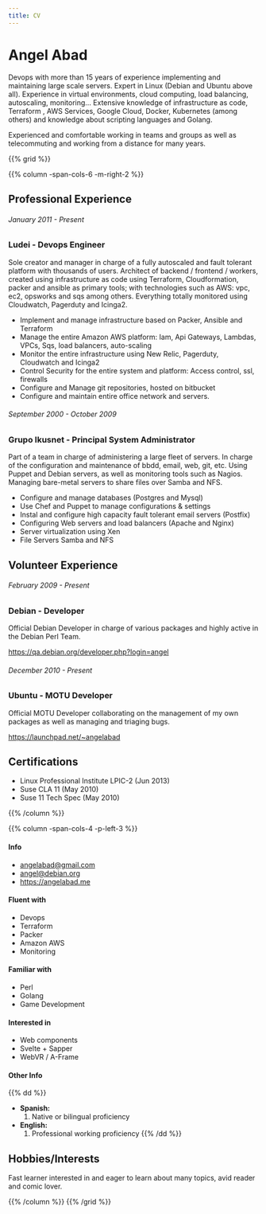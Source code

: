 ```yaml
---
title: CV
---
```

# Angel Abad
Devops with more than 15 years of experience implementing and maintaining large scale servers. Expert in Linux (Debian and Ubuntu above all). Experience in virtual environments, cloud computing, load balancing, autoscaling, monitoring… Extensive knowledge of infrastructure as code, Terraform , AWS Services, Google Cloud, Docker, Kubernetes (among others) and knowledge about scripting languages and Golang.

Experienced and comfortable working in teams and groups as well as telecommuting and working from a distance for many years.

{{% grid %}}

{{% column -span-cols-6 -m-right-2 %}}
## Professional Experience
###### *January 2011 - Present*
### Ludei - Devops Engineer

Sole creator and manager in charge of a fully autoscaled and fault tolerant platform with thousands of users. Architect of backend / frontend / workers, created using infrastructure as code using Terraform, Cloudformation, packer and ansible as primary tools; with technologies such as AWS: vpc, ec2, opsworks and sqs among others. Everything totally monitored using Cloudwatch, Pagerduty and Icinga2.

* Implement and manage infrastructure based on Packer, Ansible and Terraform
* Manage the entire Amazon AWS platform: Iam, Api Gateways, Lambdas, VPCs, Sqs,  load balancers, auto-scaling
* Monitor the entire infrastructure using New Relic, Pagerduty, Cloudwatch and Icinga2
* Control Security for the entire system and platform: Access control, ssl, firewalls
* Configure and Manage git repositories, hosted on bitbucket
* Configure and maintain entire office network and servers.

###### *September 2000 - October 2009*
### Grupo Ikusnet - Principal System Administrator

Part of a team in charge of administering a large fleet of servers. In charge of the configuration and maintenance of bbdd, email, web, git, etc. Using Puppet and Debian servers, as well as monitoring tools such as Nagios. Managing bare-metal servers to share files over Samba and NFS.

* Configure and manage databases (Postgres and Mysql)
* Use Chef and Puppet to manage configurations & settings
* Instal and configure high capacity fault tolerant email servers (Postfix)
* Configuring Web servers and load balancers (Apache and Nginx)
* Server virtualization using Xen
* File Servers Samba and NFS

## Volunteer Experience
###### *February 2009 - Present*
### Debian - Developer

Official Debian Developer in charge of various packages and highly active in the Debian Perl Team.

https://qa.debian.org/developer.php?login=angel

###### *December 2010 - Present*
### Ubuntu - MOTU Developer

Official MOTU Developer collaborating on the management of my own packages as well as managing and triaging bugs.

https://launchpad.net/~angelabad

## Certifications

* Linux Professional Institute LPIC-2 (Jun 2013)
* Suse CLA 11 (May 2010)
* Suse 11 Tech Spec (May 2010)


{{% /column %}}

{{% column -span-cols-4 -p-left-3 %}}
#### Info
  * [angelabad@gmail.com](mailto:angelabad@gmail.com)
  * [angel@debian.org](mailto:angel@debian.org)
  * https://angelabad.me

#### Fluent with
  * Devops
  * Terraform
  * Packer
  * Amazon AWS
  * Monitoring

#### Familiar with
  * Perl
  * Golang
  * Game Development

#### Interested in
  * Web components
  * Svelte + Sapper
  * WebVR / A-Frame


#### Other Info
{{% dd %}}
- **Spanish:**
  1. Native or bilingual proficiency
- **English:**
  1. Professional working proficiency
{{% /dd %}}


## Hobbies/Interests
Fast learner interested in and eager to learn about many topics, avid reader and comic lover. 

{{% /column %}}
{{% /grid %}}
